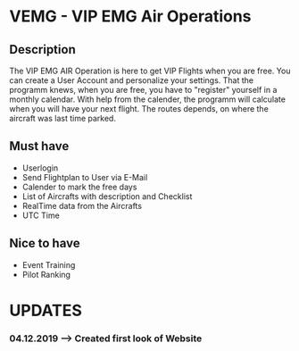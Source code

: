 # VEMG - VIP EMG Air Operations

## Description
The VIP EMG AIR Operation is here to get VIP Flights when you are free. You can create a User Account and personalize your settings. That the programm knews, when you are free, you have to "register" yourself in a monthly calendar. With help from the calender, the programm will calculate when you will have your next flight. The routes depends, on where the aircraft was last time parked. 

## Must have

* Userlogin
* Send Flightplan to User via E-Mail
* Calender to mark the free days
* List of Aircrafts with description and Checklist
* RealTime data from the Aircrafts
* UTC Time

## Nice to have


* Event Training
* Pilot Ranking

# UPDATES

### 04.12.2019 --> Created first look of Website
